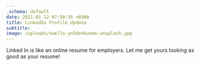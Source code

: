 ```yaml
---
_schema: default
date: 2021-01-12 07:50:35 +0300
title: LinkedIn Profile Update
subtitle:
image: /uploads/swello-yn5dvnkunmo-unsplash.jpg
---
```

Linked In is like an online resume for employers. Let me get yours looking as good as your resume!